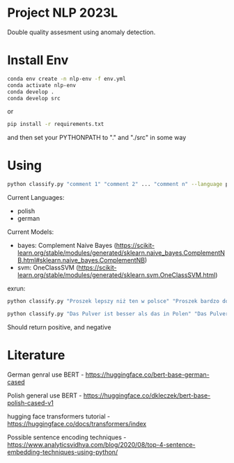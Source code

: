 # Project NLP 2023L
Double quality assesment using anomaly detection. 

# Install Env
```bash
conda env create -n nlp-env -f env.yml
conda activate nlp-env
conda develop .
conda develop src
```

or 

```bash
pip install -r requirements.txt
```
and then set your PYTHONPATH to "." and "./src" in some way

# Using
```bash
python classify.py "comment 1" "comment 2" ... "comment n" --language polish --model bayes
```  
Current Languages:
- polish
- german

Current Models:
- bayes: Complement Naive Bayes (https://scikit-learn.org/stable/modules/generated/sklearn.naive_bayes.ComplementNB.html#sklearn.naive_bayes.ComplementNB)
- svm: OneClassSVM (https://scikit-learn.org/stable/modules/generated/sklearn.svm.OneClassSVM.html)

exrun:
```bash
python classify.py "Proszek lepszy niż ten w polsce" "Proszek bardzo dobry" "Proszek bardzo zły" "Używamy zelazka z niemiec, jest lepsze" "Używamy naszego żelazka, jest super" "Ręczniki z zagranicy zawsze były lepsze niż nasze" "Ręczniki z zasady są miłe i puszyste"

python classify.py "Das Pulver ist besser als das in Polen" "Das Pulver ist sehr gut" "Das Pulver ist sehr schlecht" "Wir nutzen das deutsche Bügeleisen, das ist besser" "Wir nutzen unser Bügeleisen, das ist super" "Handtücher aus dem Polshe schon immer. war besser als unseres" "Handtücher sind im Allgemeinen schön und flauschig" --language german
```
Should return positive, and negative

# Literature
German genral use BERT - https://huggingface.co/bert-base-german-cased  

Polish general use BERT - https://huggingface.co/dkleczek/bert-base-polish-cased-v1  

hugging face transformers tutorial - https://huggingface.co/docs/transformers/index  

Possible sentence encoding techniques - https://www.analyticsvidhya.com/blog/2020/08/top-4-sentence-embedding-techniques-using-python/  

